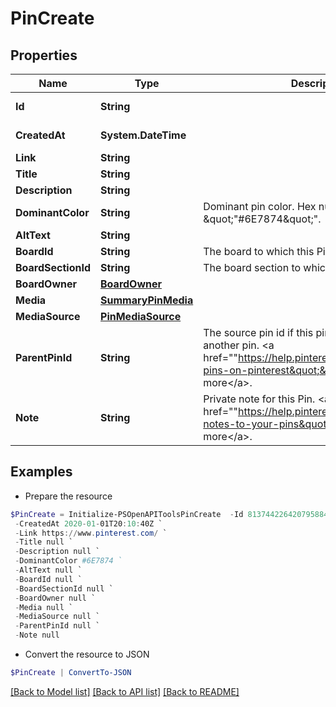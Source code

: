 # PinCreate
## Properties

Name | Type | Description | Notes
------------ | ------------- | ------------- | -------------
**Id** | **String** |  | [optional] [readonly] 
**CreatedAt** | **System.DateTime** |  | [optional] [readonly] 
**Link** | **String** |  | [optional] 
**Title** | **String** |  | [optional] 
**Description** | **String** |  | [optional] 
**DominantColor** | **String** | Dominant pin color. Hex number, e.g. \&quot;&quot;#6E7874\&quot;&quot;. | [optional] 
**AltText** | **String** |  | [optional] 
**BoardId** | **String** | The board to which this Pin belongs. | [optional] 
**BoardSectionId** | **String** | The board section to which this Pin belongs. | [optional] 
**BoardOwner** | [**BoardOwner**](BoardOwner.md) |  | [optional] 
**Media** | [**SummaryPinMedia**](SummaryPinMedia.md) |  | [optional] 
**MediaSource** | [**PinMediaSource**](PinMediaSource.md) |  | [optional] 
**ParentPinId** | **String** | The source pin id if this pin was saved from another pin. &lt;a href&#x3D;&quot;&quot;https://help.pinterest.com/article/save-pins-on-pinterest&quot;&quot;&gt;Learn more&lt;/a&gt;. | [optional] 
**Note** | **String** | Private note for this Pin. &lt;a href&#x3D;&quot;&quot;https://help.pinterest.com/en/article/add-notes-to-your-pins&quot;&quot;&gt;Learn more&lt;/a&gt;. | [optional] 

## Examples

- Prepare the resource
```powershell
$PinCreate = Initialize-PSOpenAPIToolsPinCreate  -Id 813744226420795884 `
 -CreatedAt 2020-01-01T20:10:40Z `
 -Link https://www.pinterest.com/ `
 -Title null `
 -Description null `
 -DominantColor #6E7874 `
 -AltText null `
 -BoardId null `
 -BoardSectionId null `
 -BoardOwner null `
 -Media null `
 -MediaSource null `
 -ParentPinId null `
 -Note null
```

- Convert the resource to JSON
```powershell
$PinCreate | ConvertTo-JSON
```

[[Back to Model list]](../README.md#documentation-for-models) [[Back to API list]](../README.md#documentation-for-api-endpoints) [[Back to README]](../README.md)

